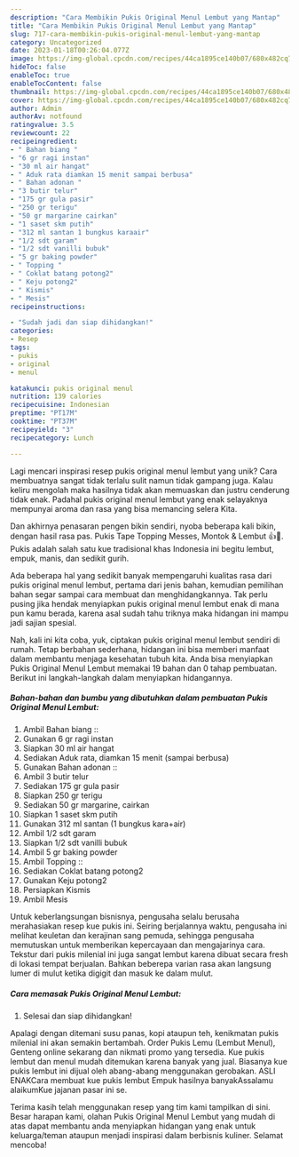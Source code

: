 ```yaml
---
description: "Cara Membikin Pukis Original Menul Lembut yang Mantap"
title: "Cara Membikin Pukis Original Menul Lembut yang Mantap"
slug: 717-cara-membikin-pukis-original-menul-lembut-yang-mantap
category: Uncategorized
date: 2023-01-18T00:26:04.077Z
image: https://img-global.cpcdn.com/recipes/44ca1895ce140b07/680x482cq70/pukis-original-menul-lembut-foto-resep-utama.jpg
hideToc: false
enableToc: true
enableTocContent: false
thumbnail: https://img-global.cpcdn.com/recipes/44ca1895ce140b07/680x482cq70/pukis-original-menul-lembut-foto-resep-utama.jpg
cover: https://img-global.cpcdn.com/recipes/44ca1895ce140b07/680x482cq70/pukis-original-menul-lembut-foto-resep-utama.jpg
author: Admin
authorAv: notfound
ratingvalue: 3.5
reviewcount: 22
recipeingredient:
- " Bahan biang "
- "6 gr ragi instan"
- "30 ml air hangat"
- " Aduk rata diamkan 15 menit sampai berbusa"
- " Bahan adonan "
- "3 butir telur"
- "175 gr gula pasir"
- "250 gr terigu"
- "50 gr margarine cairkan"
- "1 saset skm putih"
- "312 ml santan 1 bungkus karaair"
- "1/2 sdt garam"
- "1/2 sdt vanilli bubuk"
- "5 gr baking powder"
- " Topping "
- " Coklat batang potong2"
- " Keju potong2"
- " Kismis"
- " Mesis"
recipeinstructions:

- "Sudah jadi dan siap dihidangkan!"
categories:
- Resep
tags:
- pukis
- original
- menul

katakunci: pukis original menul 
nutrition: 139 calories
recipecuisine: Indonesian
preptime: "PT17M"
cooktime: "PT37M"
recipeyield: "3"
recipecategory: Lunch

---
```





Lagi mencari inspirasi resep pukis original menul lembut yang unik? Cara membuatnya sangat tidak terlalu sulit namun tidak gampang juga. Kalau keliru mengolah maka hasilnya tidak akan memuaskan dan justru cenderung tidak enak. Padahal pukis original menul lembut yang enak selayaknya mempunyai aroma dan rasa yang bisa memancing selera Kita.





Dan akhirnya penasaran pengen bikin sendiri, nyoba beberapa kali bikin, dengan hasil rasa pas. Pukis Tape Topping Messes, Montok &amp; Lembut 👍🥰. Pukis adalah salah satu kue tradisional khas Indonesia ini begitu lembut, empuk, manis, dan sedikit gurih.

Ada beberapa hal yang sedikit banyak mempengaruhi kualitas rasa dari pukis original menul lembut, pertama dari jenis bahan, kemudian pemilihan bahan segar sampai cara membuat dan menghidangkannya. Tak perlu pusing jika hendak menyiapkan pukis original menul lembut enak di mana pun kamu berada, karena asal sudah tahu triknya maka hidangan ini mampu jadi sajian spesial.






Nah, kali ini kita coba, yuk, ciptakan pukis original menul lembut sendiri di rumah. Tetap berbahan sederhana, hidangan ini bisa memberi manfaat dalam membantu menjaga kesehatan tubuh kita. Anda bisa menyiapkan Pukis Original Menul Lembut memakai 19 bahan dan 0 tahap pembuatan. Berikut ini langkah-langkah dalam menyiapkan hidangannya.

<!--inarticleads1-->

##### Bahan-bahan dan bumbu yang dibutuhkan dalam pembuatan Pukis Original Menul Lembut:

1. Ambil  Bahan biang ::
1. Gunakan 6 gr ragi instan
1. Siapkan 30 ml air hangat
1. Sediakan  Aduk rata, diamkan 15 menit (sampai berbusa)
1. Gunakan  Bahan adonan ::
1. Ambil 3 butir telur
1. Sediakan 175 gr gula pasir
1. Siapkan 250 gr terigu
1. Sediakan 50 gr margarine, cairkan
1. Siapkan 1 saset skm putih
1. Gunakan 312 ml santan (1 bungkus kara+air)
1. Ambil 1/2 sdt garam
1. Siapkan 1/2 sdt vanilli bubuk
1. Ambil 5 gr baking powder
1. Ambil  Topping ::
1. Sediakan  Coklat batang potong2
1. Gunakan  Keju potong2
1. Persiapkan  Kismis
1. Ambil  Mesis


Untuk keberlangsungan bisnisnya, pengusaha selalu berusaha merahasiakan resep kue pukis ini. Seiring berjalannya waktu, pengusaha ini melihat keuletan dan kerajinan sang pemuda, sehingga pengusaha memutuskan untuk memberikan kepercayaan dan mengajarinya cara. Tekstur dari pukis milenial ini juga sangat lembut karena dibuat secara fresh di lokasi tempat berjualan. Bahkan beberepa varian rasa akan langsung lumer di mulut ketika digigit dan masuk ke dalam mulut. 

<!--inarticleads2-->

##### Cara memasak Pukis Original Menul Lembut:


1. Selesai dan siap dihidangkan!

Apalagi dengan ditemani susu panas, kopi ataupun teh, kenikmatan pukis milenial ini akan semakin bertambah. Order Pukis Lemu (Lembut Menul), Genteng online sekarang dan nikmati promo yang tersedia. Kue pukis lembut dan menul mudah ditemukan karena banyak yang jual. Biasanya kue pukis lembut ini dijual oleh abang-abang menggunakan gerobakan. ASLI ENAKCara membuat kue pukis lembut Empuk hasilnya banyakAssalamu alaikumKue jajanan pasar ini se. 

Terima kasih telah menggunakan resep yang tim kami tampilkan di sini. Besar harapan kami, olahan Pukis Original Menul Lembut yang mudah di atas dapat membantu anda menyiapkan hidangan yang enak untuk keluarga/teman ataupun menjadi inspirasi dalam berbisnis kuliner. Selamat mencoba!
